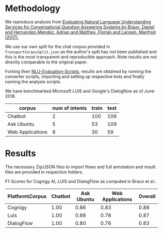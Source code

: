 # Methodology
We reproduce analysis from [Evaluating Natural Language Understanding Services for Conversational Question Answering Systems by Braun, Daniel  and  Hernandez-Mendez, Adrian  and  Matthes, Florian  and  Langen, Manfred (2017)](http://www.aclweb.org/anthology/W17-5522), 

We use our own split for the chat corpus provided in `TransportCorpusSplit.json` as the author's split has not been published and this is the most transparent and reproducible approach. Note results are not directly comparable to the original paper.

Forking their [NLU-Evaluation-Scripts](https://github.com/sebischair/NLU-Evaluation-Scripts), results are obtained by running the converter scripts, importing and setting up respective bots and finally running the analysis scripts.

We have benchmarked Microsoft LUIS and Google's Dialogflow as of June 2018.

| corpus           | num of intents | train | test |
| ---------------- | -------------- | ----- | ---- |
| Chatbot          | 2              | 100   | 106  |
| Ask Ubuntu       | 5              | 53    | 109  |
| Web Applications | 8              | 30    | 59   |


# Results

The necessary Zip/JSON files to import flows and full annotation and result files are provided in respective folders.

F1-Scores for Cognigy AI, LUIS and DialogFlow as computed in Braun et al.:

| Platform\Corpus  | Chatbot | Ask Ubuntu | Web Applications | Overall |
| ---------------- | ------- | ---------- | ---------------- | ------- |
| Cognigy          | 1.00    | 0.86       | 0.83             | 0.88    |
| Luis             | 1.00    | 0.88       | 0.78             | 0.87    |
| DialogFlow       | 1.00    | 0.80       | 0.76             | 0.83    |
